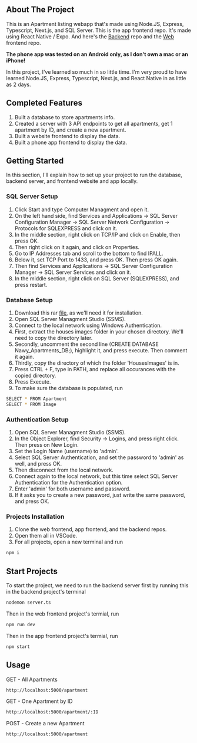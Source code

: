   ## About The Project
  This is an Apartment listing webapp that's made using Node.JS, Express, Typescript, Next.js, and SQL Server. This is the app frontend repo. It's made using React Native / Expo. And here's the [Backend](https://github.com/aliaboshady/nawy-backend) repo and the [Web](https://github.com/aliaboshady/nawy-frontend-web) frontend repo.
  
  **The phone app was tested on an Android only, as I don't own a mac or an iPhone!**
  
  In this project, I've learned so much in so little time. I'm very proud to have learned Node.JS, Express, Typescript, Next.js, and React Native in as little as 2 days.
  
  ## Completed Features
  1. Built a database to store apartments info.
  2. Created a server with 3 API endpoints to get all apartments, get 1 apartment by ID, and create a new apartment.
  3. Built a website frontend to display the data.
  4. Built a phone app frontend to display the data.
  
  ## Getting Started
  
  In this section, I'll explain how to set up your project to run the database, backend server, and frontend website and app locally.

  ### SQL Server Setup
  1. Click Start and type Computer Managment and open it.
  2. On the left hand side, find Services and Applications -> SQL Server Configuration Manager -> SQL Server Network Configuration -> Protocols for SQLEXPRESS and click on it.
  3. In the middle section, right click on TCP/IP and click on Enable, then press OK.
  4. Then right click on it again, and click on Properties.
  5. Go to IP Addresses tab and scroll to the bottom to find IPALL.
  6. Below it, set TCP Port to 1433, and press OK. Then press OK again.
  7. Then find Services and Applications -> SQL Server Configuration Manager -> SQL Server Services and click on it.
  8. In the middle section, right click on SQL Server (SQLEXPRESS), and press restart.

  ### Database Setup
  1. Download this rar [file](https://drive.google.com/file/d/1fWcVwytyWu5UV4UQdWF27SDcXJs5_RHy/view?usp=sharing), as we'll need it for installation.
  2. Open SQL Server Managment Studio (SSMS).
  3. Connect to the local network using Windows Authentication.
  4. First, extract the houses images folder in your chosen directory. We'll need to copy the directory later.
  5. Secondly, uncomment the second line (CREATE DATABASE Nawy_Apartments_DB;), highlight it, and press execute. Then comment it again.
  6. Thirdly, copy the directory of which the folder 'HousesImages' is in.
  7. Press CTRL + F, type in PATH, and replace all occurances with the copied directory.
  8. Press Execute.
  9. To make sure the database is populated, run
  ```sh
  SELECT * FROM Apartment
  SELECT * FROM Image
  ```

  ### Authentication Setup
  1. Open SQL Server Managment Studio (SSMS).
  2. In the Object Explorer, find Security -> Logins, and press right click. Then press on New Login.
  3. Set the Login Name (username) to 'admin'.
  4. Select SQL Server Authentication, and set the password to 'admin' as well, and press OK.
  5. Then disconnect from the local network.
  6. Connect again to the local network, but this time select SQL Server Authentication for the Authentication option.
  7. Enter 'admin' for both username and password.
  8. If it asks you to create a new password, just write the same password, and press OK.
  
  ### Projects Installation
  1. Clone the web frontend, app frontend, and the backend repos.
  2. Open them all in VSCode.
  3. For all projects, open a new terminal and run
  ```sh
  npm i
  ```

  ## Start Projects
  To start the project, we need to run the backend server first by running this in the backend project's terminal
  ```sh
  nodemon server.ts
  ```
  Then in the web frontend project's termial, run
  ```sh
  npm run dev
  ```
  Then in the app frontend project's termial, run
  ```sh
  npm start
  ```

  ## Usage
  GET - All Apartments
  ```sh
  http://localhost:5000/apartment
  ```

  GET - One Apartment by ID
  ```sh
  http://localhost:5000/apartment/:ID
  ```

  POST - Create a new Apartment
  ```sh
  http://localhost:5000/apartment
  ```

